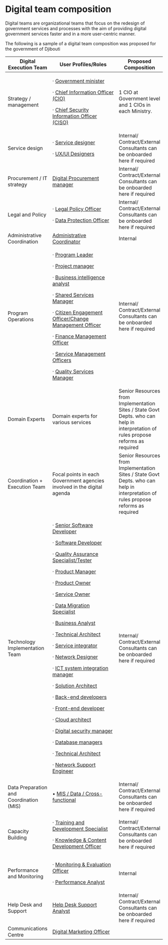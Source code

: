 # Digital team composition

Digital teams are organizational teams that focus on the redesign of government services and processes with the aim of providing digital government services faster and in a more user-centric manner.

The following is a sample of a digital team composition was proposed for the government of Djibouti

<table><thead><tr><th>Digital Execution Team</th><th width="262">User Profiles/Roles</th><th>Proposed Composition</th></tr></thead><tbody><tr><td>Strategy / management</td><td><p>· <a href="user-profiles-taxonomy.md#government-minister">Government minister</a></p><p>· <a href="user-profiles-taxonomy.md#chief-information-officer">Chief Information Officer (CIO)</a></p><p>· <a href="user-profiles-taxonomy.md#chief-security-information-officer-ciso">Chief Security Information Officer (CISO)</a></p></td><td>1 CIO at Government level and 1 CIOs in each Ministry.</td></tr><tr><td>Service design</td><td><p>· <a href="user-profiles-taxonomy.md#service-designer">Service designer</a></p><p>· <a href="user-profiles-taxonomy.md#ux-ui-designers">UX/UI Designers</a></p></td><td>Internal/ Contract/External Consultants can be onboarded here if required</td></tr><tr><td>Procurement / IT strategy</td><td><a href="user-profiles-taxonomy.md#procurement-manager">Digital Procurement manager</a></td><td>Internal/ Contract/External Consultants can be onboarded here if required</td></tr><tr><td>Legal and Policy</td><td><p>· <a href="user-profiles-taxonomy.md#legal-policy-officer">Legal Policy Officer</a></p><p>· <a href="user-profiles-taxonomy.md#data-protection-officer">Data Protection Officer</a></p></td><td>Internal/ Contract/External Consultants can be onboarded here if required</td></tr><tr><td>Administrative Coordination</td><td><a href="user-profiles-taxonomy.md#administrative-coordinator">Administrative Coordinator</a></td><td>Internal</td></tr><tr><td>Program Operations</td><td><p>· <a href="user-profiles-taxonomy.md#ict-operations-manager">Program Leader</a></p><p>· <a href="user-profiles-taxonomy.md#project-manager">Project manager</a></p><p>· <a href="user-profiles-taxonomy.md#business-process-analyst">Business intelligence analyst</a></p><p>· <a href="user-profiles-taxonomy.md#shared-service-manager">Shared Services Manager</a></p><p>· <a href="user-profiles-taxonomy.md#citizen-engagement-officer-change-management-officer">Citizen Engagement Officer/Change Management Officer</a></p><p>· <a href="user-profiles-taxonomy.md#finance-management-officer">Finance Management Officer</a></p><p>· <a href="user-profiles-taxonomy.md#service-management-officers">Service Management Officers</a></p><p>· <a href="user-profiles-taxonomy.md#quality-services-manager">Quality Services Manager</a></p></td><td>Internal/ Contract/External Consultants can be onboarded here if required</td></tr><tr><td>Domain Experts</td><td>Domain experts for various services</td><td>Senior Resources from Implementation Sites / State Govt Depts. who can help in interpretation of rules propose reforms as required</td></tr><tr><td>Coordination + Execution Team</td><td>Focal points in each Government agencies involved in the digital agenda</td><td>Senior Resources from Implementation Sites / State Govt Depts. who can help in interpretation of rules propose reforms as required</td></tr><tr><td>Technology Implementation Team</td><td><p>· <a href="user-profiles-taxonomy.md#software-systems-developer">Senior Software Developer</a></p><p>· <a href="user-profiles-taxonomy.md#software-systems-developer">Software Developer</a></p><p>· <a href="user-profiles-taxonomy.md#tester-quality-assurance-specialist">Quality Assurance Specialist/Tester</a></p><p>· <a href="user-profiles-taxonomy.md#product-manager">Product Manager</a></p><p>· <a href="user-profiles-taxonomy.md#product-owner">Product Owner</a></p><p>· <a href="user-profiles-taxonomy.md#service-owner">Service Owner</a></p><p>· <a href="user-profiles-taxonomy.md#data-migration-specialist">Data Migration Specialist </a></p><p>· <a href="user-profiles-taxonomy.md#business-process-analyst">Business Analyst</a></p><p>· <a href="user-profiles-taxonomy.md#technical-architect">Technical Architect</a></p><p>· <a href="user-profiles-taxonomy.md#service-integrator">Service integrator</a></p><p>· <a href="user-profiles-taxonomy.md#system-network-designer">Network Designer</a></p><p>· <a href="user-profiles-taxonomy.md#ict-system-integration-consultant">ICT system integration manager</a></p><p>· <a href="user-profiles-taxonomy.md#solution-architect">Solution Architect</a></p><p>· <a href="user-profiles-taxonomy.md#back-end-developers">Back-end developers</a></p><p>· <a href="user-profiles-taxonomy.md#front-end-developer">Front-end developer</a></p><p>· <a href="user-profiles-taxonomy.md#cloud-architect">Cloud architect</a></p><p>· <a href="user-profiles-taxonomy.md#digital-security-manager">Digital security manager</a></p><p>· <a href="user-profiles-taxonomy.md#database-managers">Database managers</a></p><p>· <a href="user-profiles-taxonomy.md#technical-architect">Technical Architect</a></p><p>· <a href="user-profiles-taxonomy.md#network-support-engineer">Network Support Engineer</a></p></td><td>Internal/ Contract/External Consultants can be onboarded here if required</td></tr><tr><td>Data Preparation and Coordination (MIS)</td><td>• <a href="user-profiles-taxonomy.md#data-entry-analysts">MIS / Data / Cross-functional</a></td><td>Internal/ Contract/External Consultants can be onboarded here if required</td></tr><tr><td>Capacity Building </td><td><p>· <a href="user-profiles-taxonomy.md#training-and-development-specialist">Training and Development Specialist</a></p><p>· <a href="user-profiles-taxonomy.md#knowledge-and-content-development-officer">Knowledge &#x26; Content Development Officer</a></p></td><td>Internal/ Contract/External Consultants can be onboarded here if required</td></tr><tr><td>Performance and Monitoring</td><td><p>· <a href="user-profiles-taxonomy.md#monitoring-and-evaluation-officer">Monitoring &#x26; Evaluation Officer</a>  </p><p>· <a href="user-profiles-taxonomy.md#performance-analyst">Performance Analyst</a></p></td><td>Internal</td></tr><tr><td>Help Desk and Support</td><td><a href="user-profiles-taxonomy.md#help-desk-support-analyst">Help Desk Support Analyst</a></td><td>Internal/ Contract/External Consultants can be onboarded here if required</td></tr><tr><td>Communications Centre</td><td><a href="user-profiles-taxonomy.md#digital-marketing-officer">Digital Marketing Officer</a></td><td></td></tr></tbody></table>
